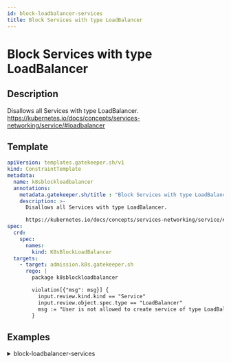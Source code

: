 ```yaml
---
id: block-loadbalancer-services
title: Block Services with type LoadBalancer
---
```


# Block Services with type LoadBalancer

## Description
Disallows all Services with type LoadBalancer.
https://kubernetes.io/docs/concepts/services-networking/service/#loadbalancer

## Template
```yaml
apiVersion: templates.gatekeeper.sh/v1
kind: ConstraintTemplate
metadata:
  name: k8sblockloadbalancer
  annotations:
    metadata.gatekeeper.sh/title : "Block Services with type LoadBalancer"
    description: >-
      Disallows all Services with type LoadBalancer.

      https://kubernetes.io/docs/concepts/services-networking/service/#loadbalancer
spec:
  crd:
    spec:
      names:
        kind: K8sBlockLoadBalancer
  targets:
    - target: admission.k8s.gatekeeper.sh
      rego: |
        package k8sblockloadbalancer

        violation[{"msg": msg}] {
          input.review.kind.kind == "Service"
          input.review.object.spec.type == "LoadBalancer"
          msg := "User is not allowed to create service of type LoadBalancer"
        }

```

## Examples
<details>
<summary>block-loadbalancer-services</summary><blockquote>

<details>
<summary>constraint</summary>

```yaml
apiVersion: constraints.gatekeeper.sh/v1beta1
kind: K8sBlockLoadBalancer
metadata:
  name: block-load-balancer
spec:
  match:
    kinds:
      - apiGroups: [""]
        kinds: ["Service"]
    excludedNamespaces:
      - "ingress-nginx-private"
      - "ingress-nginx-public"

```

</details>

<details>
<summary>example-allowed</summary>

```yaml
apiVersion: v1
kind: Service
metadata:
  name: my-service-allowed
spec:
  type: ClusterIP
  ports:
    - port: 80
      targetPort: 80

```

</details>
<details>
<summary>example-disallowed</summary>

```yaml
apiVersion: v1
kind: Service
metadata:
  name: my-service-disallowed
spec:
  type: LoadBalancer
  ports:
    - port: 80
      targetPort: 80
      nodePort: 30007

```

</details>


</blockquote></details>